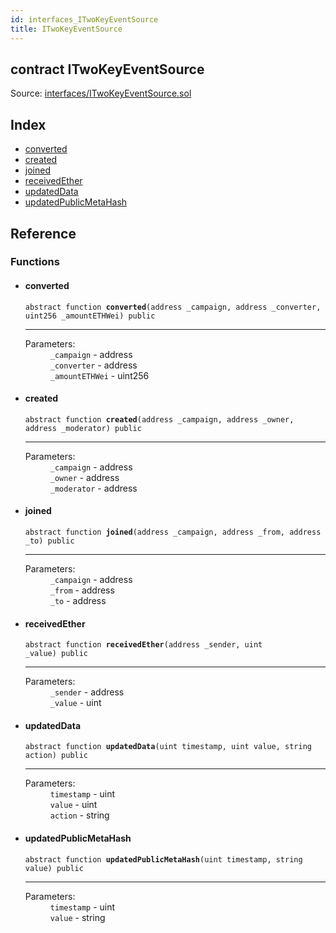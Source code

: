 ```yaml
---
id: interfaces_ITwoKeyEventSource
title: ITwoKeyEventSource
---
```


<div class="contract-doc"><div class="contract"><h2 class="contract-header"><span class="contract-kind">contract</span> ITwoKeyEventSource</h2><div class="source">Source: <a href="git+https://github.com/2keynet/web3-alpha/blob/v0.0.3/contracts/interfaces/ITwoKeyEventSource.sol" target="_blank">interfaces/ITwoKeyEventSource.sol</a></div></div><div class="index"><h2>Index</h2><ul><li><a href="interfaces_ITwoKeyEventSource.html#converted">converted</a></li><li><a href="interfaces_ITwoKeyEventSource.html#created">created</a></li><li><a href="interfaces_ITwoKeyEventSource.html#joined">joined</a></li><li><a href="interfaces_ITwoKeyEventSource.html#receivedEther">receivedEther</a></li><li><a href="interfaces_ITwoKeyEventSource.html#updatedData">updatedData</a></li><li><a href="interfaces_ITwoKeyEventSource.html#updatedPublicMetaHash">updatedPublicMetaHash</a></li></ul></div><div class="reference"><h2>Reference</h2><div class="functions"><h3>Functions</h3><ul><li><div class="item function"><span id="converted" class="anchor-marker"></span><h4 class="name">converted</h4><div class="body"><code class="signature"><span>abstract </span>function <strong>converted</strong><span>(address _campaign, address _converter, uint256 _amountETHWei) </span><span>public </span></code><hr/><dl><dt><span class="label-parameters">Parameters:</span></dt><dd><div><code>_campaign</code> - address</div><div><code>_converter</code> - address</div><div><code>_amountETHWei</code> - uint256</div></dd></dl></div></div></li><li><div class="item function"><span id="created" class="anchor-marker"></span><h4 class="name">created</h4><div class="body"><code class="signature"><span>abstract </span>function <strong>created</strong><span>(address _campaign, address _owner, address _moderator) </span><span>public </span></code><hr/><dl><dt><span class="label-parameters">Parameters:</span></dt><dd><div><code>_campaign</code> - address</div><div><code>_owner</code> - address</div><div><code>_moderator</code> - address</div></dd></dl></div></div></li><li><div class="item function"><span id="joined" class="anchor-marker"></span><h4 class="name">joined</h4><div class="body"><code class="signature"><span>abstract </span>function <strong>joined</strong><span>(address _campaign, address _from, address _to) </span><span>public </span></code><hr/><dl><dt><span class="label-parameters">Parameters:</span></dt><dd><div><code>_campaign</code> - address</div><div><code>_from</code> - address</div><div><code>_to</code> - address</div></dd></dl></div></div></li><li><div class="item function"><span id="receivedEther" class="anchor-marker"></span><h4 class="name">receivedEther</h4><div class="body"><code class="signature"><span>abstract </span>function <strong>receivedEther</strong><span>(address _sender, uint _value) </span><span>public </span></code><hr/><dl><dt><span class="label-parameters">Parameters:</span></dt><dd><div><code>_sender</code> - address</div><div><code>_value</code> - uint</div></dd></dl></div></div></li><li><div class="item function"><span id="updatedData" class="anchor-marker"></span><h4 class="name">updatedData</h4><div class="body"><code class="signature"><span>abstract </span>function <strong>updatedData</strong><span>(uint timestamp, uint value, string action) </span><span>public </span></code><hr/><dl><dt><span class="label-parameters">Parameters:</span></dt><dd><div><code>timestamp</code> - uint</div><div><code>value</code> - uint</div><div><code>action</code> - string</div></dd></dl></div></div></li><li><div class="item function"><span id="updatedPublicMetaHash" class="anchor-marker"></span><h4 class="name">updatedPublicMetaHash</h4><div class="body"><code class="signature"><span>abstract </span>function <strong>updatedPublicMetaHash</strong><span>(uint timestamp, string value) </span><span>public </span></code><hr/><dl><dt><span class="label-parameters">Parameters:</span></dt><dd><div><code>timestamp</code> - uint</div><div><code>value</code> - string</div></dd></dl></div></div></li></ul></div></div></div>
